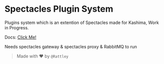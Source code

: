 # Spectacles Plugin System

Plugins system which is an extention of Spectacles made for Kashima, Work in Progress.

Docs: [Click Me!](https://bitbucket.org/kashimabot/spectaclespluginsys/src/main/docs/README.md)

Needs spectacles gateway & spectacles proxy & RabbitMQ to run

> Made with ❤️ by `@Rattley`